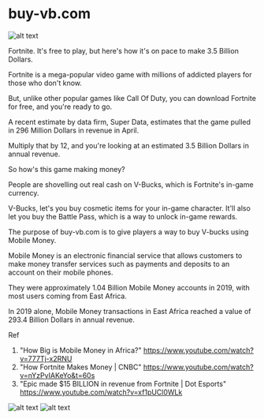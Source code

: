 # buy-vb.com

![alt text](https://i.imgur.com/MvygpMr.png)

Fortnite. It's free to play, but here's how it's on pace to make 3.5 Billion Dollars.

Fortnite is a mega-popular video game with millions of addicted players for those who don't know.

But, unlike other popular games like Call Of Duty, you can download Fortnite for free, and you're ready to go.

A recent estimate by data firm, Super Data, estimates that the game pulled in 296 Million Dollars in revenue in April.

Multiply that by 12, and you're looking at an estimated 3.5 Billion Dollars in annual revenue.

So how's this game making money?

People are shovelling out real cash on V-Bucks, which is Fortnite's in-game currency.

V-Bucks, let's you buy cosmetic items for your in-game character.
It'll also let you buy the Battle Pass, which is a way to unlock in-game rewards.

The purpose of buy-vb.com is to give players a way to buy V-bucks using Mobile Money.

Mobile Money is an electronic financial service that allows customers to make money transfer services such as payments and deposits to an account on their mobile phones.

They were approximately 1.04 Billion Mobile Money accounts in 2019, with most users coming from East Africa.

In 2019 alone, Mobile Money transactions in East Africa reached a value of 293.4 Billion Dollars in annual revenue.

Ref
1. "How Big is Mobile Money in Africa?" https://www.youtube.com/watch?v=777Tj-x2RNU
2. "How Fortnite Makes Money | CNBC" https://www.youtube.com/watch?v=nYzPyIAKeYo&t=60s
3. "Epic made $15 BILLION in revenue from Fortnite | Dot Esports" https://www.youtube.com/watch?v=xf1pUCl0WLk


![alt text](https://i.imgur.com/tVLOAIC.png)
![alt text](https://i.imgur.com/rllibH1.png)

